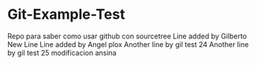 # Git-Example-Test
Repo para saber como usar github con sourcetree
Line added by Gilberto
New Line 
Line added by Angel plox 
Another line by gil test 24
Another line by gil test 25
modificacion ansina
